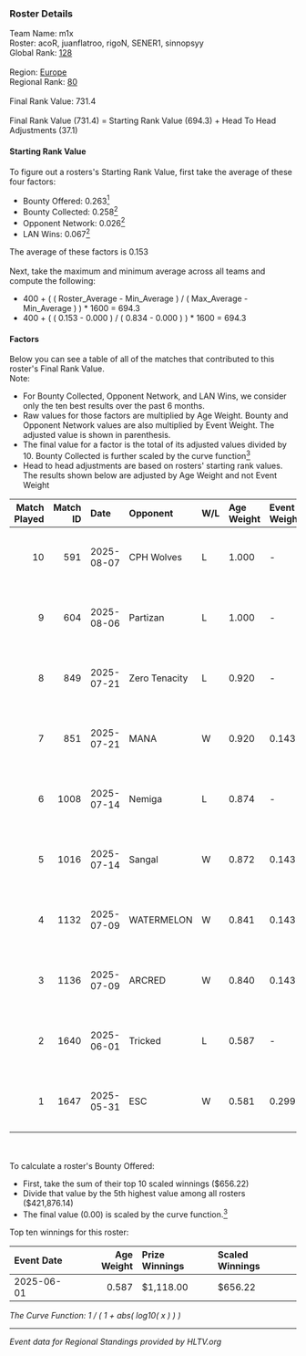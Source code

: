 ### Roster Details<br />
Team Name: m1x<br />
Roster: acoR, juanflatroo, rigoN, SENER1, sinnopsyy<br />
Global Rank: [128](../../standings_global_2025_09_01.md)<br />
<br />
Region: [Europe]( ../../standings_europe_2025_09_01.md)<br />
Regional Rank: [80]( ../../standings_europe_2025_09_01.md)<br />
<br />
Final Rank Value:  731.4<br />
<br />
Final Rank Value (731.4) = Starting Rank Value (694.3) + Head To Head Adjustments (37.1)<br />

#### Starting Rank Value<br />
To figure out a rosters's Starting Rank Value, first take the average of these four factors:<br />
- Bounty Offered: 0.263[<sup>1</sup>](#table2)
- Bounty Collected: 0.258[<sup>2</sup>](#table1)
- Opponent Network: 0.026[<sup>2</sup>](#table1)
- LAN Wins: 0.067[<sup>2</sup>](#table1)

The average of these factors is 0.153<br />
<br />
Next, take the maximum and minimum average across all teams and compute the following:<br />
- 400 + ( ( Roster_Average - Min_Average ) / ( Max_Average - Min_Average ) ) * 1600 = 694.3
- 400 + ( ( 0.153 - 0.000 ) / ( 0.834 - 0.000 ) ) * 1600 = 694.3


#### Factors<br />
Below you can see a table of all of the matches that contributed to this roster's Final Rank Value.<br />
Note:<br />

- For Bounty Collected, Opponent Network, and LAN Wins, we consider only the ten best results over the past 6 months.
- Raw values for those factors are multiplied by Age Weight. Bounty and Opponent Network values are also multiplied by Event Weight. The adjusted value is shown in parenthesis.
- The final value for a factor is the total of its adjusted values divided by 10. Bounty Collected is further scaled by the curve function[<sup>3</sup>](#curveFunction)
- Head to head adjustments are based on rosters' starting rank values. The results shown below are adjusted by Age Weight and not Event Weight
<span id="table1"></span><br />


| Match Played | Match ID | Date       | Opponent      | W/L | Age Weight | Event Weight | Bounty Collected | Opponent Network | LAN Wins  | H2H Adj. | Roster                                        |
| -: | -: | :- | :- | :- | :- | :- | :- | :- | :- | -: | :- |
|           10 |      591 | 2025-08-07 | CPH Wolves    | L   | 1.000      | -            | -                | -                | -         |   -11.31 | acoR, juanflatroo, SENER1, shalfey, sinnopsyy |
|            9 |      604 | 2025-08-06 | Partizan      | L   | 1.000      | -            | -                | -                | -         |    -5.68 | acoR, juanflatroo, SENER1, shalfey, sinnopsyy |
|            8 |      849 | 2025-07-21 | Zero Tenacity | L   | 0.920      | -            | -                | -                | -         |    -7.84 | acoR, juanflatroo, M1key, SENER1, sinnopsyy   |
|            7 |      851 | 2025-07-21 | MANA          | W   | 0.920      | 0.143        | 0.000 (0.000)    | 0.206 (0.027)    | 0 (0.000) |     9.90 | acoR, juanflatroo, M1key, SENER1, sinnopsyy   |
|            6 |     1008 | 2025-07-14 | Nemiga        | L   | 0.874      | -            | -                | -                | -         |    -2.04 | acoR, juanflatroo, rigoN, sinnopsyy, volt     |
|            5 |     1016 | 2025-07-14 | Sangal        | W   | 0.872      | 0.143        | 0.026 (0.003)    | 0.777 (0.097)    | 0 (0.000) |    20.67 | acoR, juanflatroo, rigoN, sinnopsyy, volt     |
|            4 |     1132 | 2025-07-09 | WATERMELON    | W   | 0.841      | 0.143        | 0.000 (0.000)    | 0.042 (0.005)    | 0 (0.000) |     3.89 | acoR, juanflatroo, rigoN, sinnopsyy, volt     |
|            3 |     1136 | 2025-07-09 | ARCRED        | W   | 0.840      | 0.143        | 0.015 (0.002)    | 0.488 (0.059)    | 0 (0.000) |    20.27 | acoR, juanflatroo, rigoN, sinnopsyy, volt     |
|            2 |     1640 | 2025-06-01 | Tricked       | L   | 0.587      | -            | -                | -                | -         |    -3.11 | gxx-, juanflatroo, rigoN, SENER1, sinnopsyy   |
|            1 |     1647 | 2025-05-31 | ESC           | W   | 0.581      | 0.299        | 0.049 (0.008)    | 0.436 (0.076)    | 1 (0.581) |    12.30 | gxx-, juanflatroo, rigoN, SENER1, sinnopsyy   |

<br />
<span id="table2"></span><br />
To calculate a roster's Bounty Offered:<br />

- First, take the sum of their top 10 scaled winnings ($656.22)
- Divide that value by the 5th highest value among all rosters ($421,876.14)
- The final value (0.00) is scaled by the curve function.[<sup>3</sup>](#curveFunction)

Top ten winnings for this roster:<br />

| Event Date | Age Weight | Prize Winnings | Scaled Winnings |
| :- | -: | :- | :- |
| 2025-06-01 |      0.587 | $1,118.00      | $656.22         |


<span id="curveFunction"></span>_The Curve Function: 1 / ( 1 + abs( log10( x ) ) )_<br />

---
_Event data for Regional Standings provided by HLTV.org_<br />

